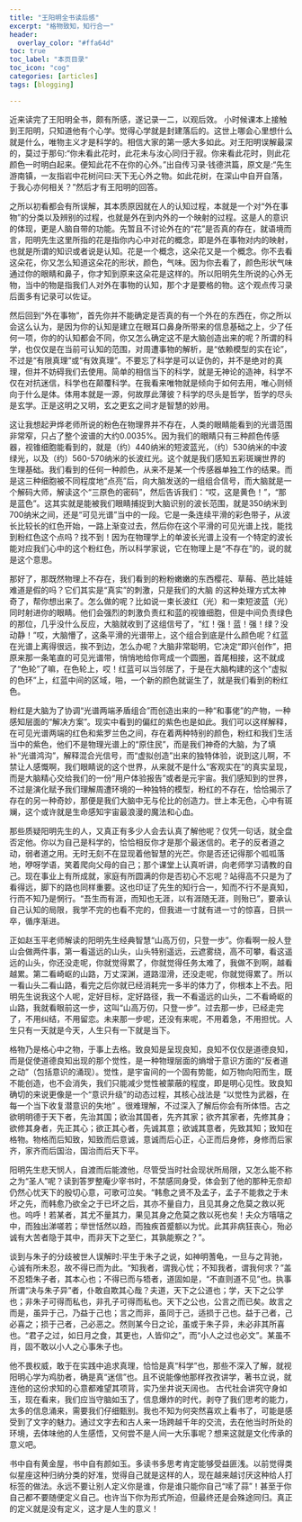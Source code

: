 ```yaml
---
title: "王阳明全书读后感"
excerpt: "格物致知，知行合一"
header:
  overlay_color: "#ffa64d"
toc: true
toc_label: "本页目录"
toc_icon: "cog"
categories: [articles]
tags: [blogging]

---
```

近来读完了王阳明全书，颇有所感，遂记录一二，以观后效。
小时候课本上接触到王阳明，只知道他有个心学。觉得心学就是封建落后的。这世上哪会心里想什么就是什么，唯物主义才是科学的。相信大家的第一感大多如此。对王阳明误解最深的，莫过于那句:“你未看此花时，此花未与汝心同归于寂。你来看此花时，则此花颜色一时明白起来。便知此花不在你的心外。”出自传习录·钱德洪篇，原文是:“先生游南镇，一友指岩中花树问曰:天下无心外之物。如此花树，在深山中自开自落，于我心亦何相关？”然后才有王阳明的回答。

之所以初看都会有所误解，其本质原因就在人的认知过程，本就是一个对“外在事物”的分类以及辨别的过程，也就是外在到内外的一个映射的过程。这是人的意识的体现，更是人脑自带的功能。先暂且不讨论外在的“花”是否真的存在，就语境而言，阳明先生这里所指的花是指你内心中对花的概念，即是外在事物对内的映射，也就是所谓的知识或者说是认知。花是一个概念，这朵花又是一个概念。你不去看这朵花，你又怎么知道这朵花的形状，颜色，气味。因为你去看了，颜色形状气味通过你的眼睛和鼻子，你才知到原来这朵花是这样的。所以阳明先生所说的心外无物，当中的物是指我们人对外在事物的认知，那个才是要格的物。这个观点传习录后面多有记录可以佐证。

然后回到“外在事物”，首先你并不能确定是否真的有一个外在的东西在，你之所以会这么认为，是因为你的认知是建立在眼耳口鼻身所带来的信息基础之上，少了任何一项，你的的认知都会不同，你又怎么确定这不是大脑创造出来的呢？所谓的科学，也仅仅是在当前可认知的范围，对周遭事物的解析，是“依赖模型的实在论”，不过是“有限真理”或“有效真理”。不要忘了科学是可以证伪的，并不是绝对的真理，但并不妨碍我们去使用。简单的相信当下的科学，就是无神论的造神，科学不仅在对抗迷信，科学也在颠覆科学。在我看来唯物就是倾向于如何去用，唯心则倾向于什么是体。体用本就是一源，何故厚此薄彼？科学的尽头是哲学，哲学的尽头是玄学。正是这明之又明，玄之更玄之间才是智慧的妙用。
 
这让我想起尹烨老师所说的粉色在物理界并不存在，人类的眼睛能看到的光谱范围非常窄，只占了整个波谱的大约0.0035%。因为我们的眼睛只有三种颜色传感器，视锥细胞能看到的，就是（约）440纳米的短波蓝光，（约）530纳米的中波绿光，以及（约）560-570纳米的长波红光。这个就是我们感知五彩斑斓世界的生理基础。我们看到的任何一种颜色，从来不是某一个传感器单独工作的结果。而是这三种细胞被不同程度地“点亮”后，向大脑发送的一组组合信号，而大脑就是一个解码大师，解读这个“三原色的密码”，然后告诉我们：“哎，这是黄色！”，“那是蓝色”。这其实就是能被我们眼睛捕捉到大脑识别的波长范围，就是350纳米到700纳米之间，还是“可见光谱”当中的一段。它是一条连续平滑的彩色带子，从波长比较长的红色开始，一路上渐变过去，然后你在这个平滑的可见光谱上找，能找到粉红色这个点吗？找不到！因为在物理学上的单波长光谱上没有一个特定的波长能对应我们心中的这个粉红色，所以科学家说，它在物理上是“不存在”的，说的就是这个意思。

那好了，那既然物理上不存在，我们看到的粉粉嫩嫩的东西樱花、草莓、芭比娃娃难道是假的吗？它们其实是“真实”的刺激，只是我们的大脑
的这种处理方式太神奇了，帮你想出来了。怎么做的呢？比如说一束长波红（光）和一束短波蓝（光）同时射进你的眼睛。他们会强烈的刺激负责红和蓝的视锥细胞，但是中间负责绿色的那位，几乎没什么反应，大脑就收到了这组信号了，“红！强！蓝！强！绿？没动静！”哎，大脑懵了，这条平滑的光谱带上，这个组合到底是什么颜色呢？红蓝在光谱上离得很远，挨不到边，怎么办呢？大脑非常聪明，它决定“即兴创作”，把原来那一条笔直的可见光谱带，悄悄地给你弯成一个圆圈，首尾相接，这不就成了“色轮”了嘛，在色轮上，哎！红蓝可以当邻居了，于是在大脑构建的这个“虚拟的色环”上，红蓝中间的区域，啪，一个新的颜色就诞生了，就是我们看到的粉红色。

粉红是大脑为了协调“光谱两端矛盾组合”而创造出来的一种“和事佬”的产物，一种感知层面的“解决方案”。现实中看到的偏红的紫色也是如此。我们可以这样解释，在可见光谱两端的红色和紫罗兰色之间，存在着两种特别的颜色，粉红和我们生活当中的紫色，他们不是物理光谱上的“原住民”，而是我们神奇的大脑，为了填补“光谱鸿沟”，解释混合光信号，而“虚拟创造”出来的独特体验，说到这儿啊，不禁让人感慨啊，我们眼睛说的这个世界，从来就不是什么“客观实在”的真实呈现，而是大脑精心交给我们的一份“用户体验报告”或者是元宇宙。我们感知到的世界，不过是演化赋予我们理解周遭环境的一种独特的模型，粉红的不存在，恰恰揭示了存在的另一种奇妙，那便是我们大脑中无与伦比的创造力。世上本无色，心中有斑斓，这个或许就是生命感知宇宙最浪漫的魔法和心血。

那些质疑阳明先生的人，又真正有多少人会去认真了解他呢？仅凭一句话，就全盘否定他。你以为自己是科学的，恰恰相反你才是那个最迷信的。老子的反者道之动，弱者道之用。无时无刻不在显现着他智慧的光芒。你是否还记得那个呱呱落地，咿呀学语，笑着爬向父母的自己；那个课堂上认真听讲，向老师学习请教的自己。现在事业上有所成就，家庭有所圆满的你是否初心不忘呢？站得高不只是为了看得远，脚下的路也同样重要。这也印证了先生的知行合一，知而不行不是真知，行而不知乃是惘行。“吾生而有涯，而知也无涯，以有涯随无涯，则殆已”，要承认自己认知的局限，我学不完的也看不完的，但我进一寸就有进一寸的惊喜，日拱一卒，循序渐进。

正如赵玉平老师解读的阳明先生经典智慧“山高万仞，只登一步”。你看啊一般人登山会做两件事，第一看遥远的山头，山头特别遥远，云遮雾绕，高不可攀，看这遥远的山头，你还没走呢，你就觉得累了，你就觉得任务太难了，我做不到啊，越看越累。第二看崎岖的山路，万丈深渊，道路湿滑，还没走呢，你就觉得累了。所以一看山头二看山路，看完之后你就已经消耗完一多半的体力了，你根本上不去。阳明先生说我这个人呢，定好目标，定好路径，我一不看遥远的山头，二不看崎岖的山路，我就看眼前这一步，这叫“山高万仞，只登一步”。过去那一步，已经走完了，不用纠结，不用留恋。未来那一步呢，还没有来呢，不用着急，不用担忧。人生只有一天就是今天，人生只有一下就是当下。

格物乃是格心中之物，于事上去格。致良知是呈现良知，良知不仅仅是道德良知，而是促使道德良知出现的那个觉性，是一种物理层面的熵增于意识方面的“反者道之动”（包括意识的涌现）。觉性，是宇宙间的一个固有势能，如万物向阳而生，既不能创造，也不会消失，我们只能减少觉性被蒙蔽的程度，即是明心见性。致良知确切的来说更像是一个“意识升级”的动态过程，其核心战法是 “以觉性为武器，在每一个当下收复潜意识的失地” 。很难理解，不过深入了解后你会有所体悟。古之欲明明德于天下者，先治其国；欲治其国者，先齐其家；欲齐其家者，先修其身；欲修其身者，先正其心；欲正其心者，先诚其意；欲诚其意者，先致其知；致知在格物。物格而后知致，知致而后意诚，意诚而后心正，心正而后身修，身修而后家齐，家齐而后国治，国治而后天下平。

阳明先生悲天悯人，自渡而后能渡他，尽管受当时社会现状所局限，又怎么能不称之为“圣人”呢？读到答罗整庵少宰书时，不禁感同身受，体会到了他的那种无奈却仍然心忧天下的殷切心意，可歌可泣矣。“韩愈之贤不及孟子，孟子不能救之于未坏之先，而韩愈乃欲全之于已坏之后，其亦不量自力，且见其身之危莫之救以死也。呜呼！若某者，其尤不量其力，果见其身之危莫之救以死也矣！夫众方嘻嘻之中，而独出涕嗟若；举世恬然以趋，而独疾首蹙额以为忧。此其非病狂丧心，殆必诚有大苦者隐于其中，而非天下之至仁，其孰能察之？”。

谈到与朱子的分歧被世人误解时:平生于朱子之说，如神明蓍龟，一旦与之背驰，心诚有所未忍，故不得已而为此。“知我者，谓我心忧；不知我者，谓我何求？”盖不忍牾朱子者，其本心也；不得已而与牾者，道固如是，“不直则道不见”也。执事所谓“决与朱子异”者，仆敢自欺其心哉？夫道，天下之公道也；学，天下之公学也；非朱子可得而私也，非孔子可得而私也。天下之公也，公言之而已矣。故言之而是，虽异于己，乃益于己也；言之而非，虽同于己，适损于己也。益于己者，己必喜之；损于己者，己必恶之。然则某今日之论，虽或于朱子异，未必非其所喜也。“君子之过，如日月之食，其更也，人皆仰之”，而“小人之过也必文”。某虽不肖，固不敢以小人之心事朱子也。

他不畏权威，敢于在实践中追求真理，恰恰是真“科学”也，那些不深入了解，就视阳明心学为鸡肋者，确是真“迷信”也。且不说能像他那样孜孜讲学，著书立说，就连他的这份求知的心意都难望其项背，实乃坐井说天阔也。
古代社会讲究守身如玉，现在看来，我们应当守脑如玉了，信息爆炸的时代，剥夺了我们思考的能力，太多的信息涌来，需要我们仔细甄别。我也不知为何突然喜欢上看书了，可能是感受到了文字的魅力。通过文字去和古人来一场跨越千年的交流，去在他当时所处的环境，去体味他的人生感悟，又何尝不是人间一大乐事呢？想来这就是文化传承的意义吧。

书中自有黄金屋，书中自有颜如玉。多读书多思考肯定能够受益匪浅。以前觉得类似星座这种归纳分类的好准，觉得自己就是这样的人，现在越来越讨厌这种给人打标签的做法。永远不要让别人定义你是谁，你是谁只能你自己“嗦了蒜”！甚至于你自己都不要随便定义自己。也许当下你为形式所迫，但最终还是会殊途同归。真正的定义就是没有定义，这才是人生的意义！


